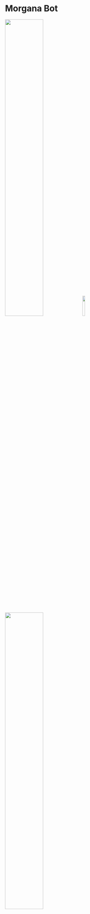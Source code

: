 # Morgana Bot

<img src="https://i.imgur.com/QpR5z2G.png" width="50%" />

<a href="https://discord.com/api/oauth2/authorize?client_id=1154758471481307176&permissions=2147486720&scope=applications.commands%20bot">
<img src="https://i.imgur.com/al5augv.png" width="13%" />
<a/>
<img src="https://i.imgur.com/EW2NwFm.png" width="50%" />

